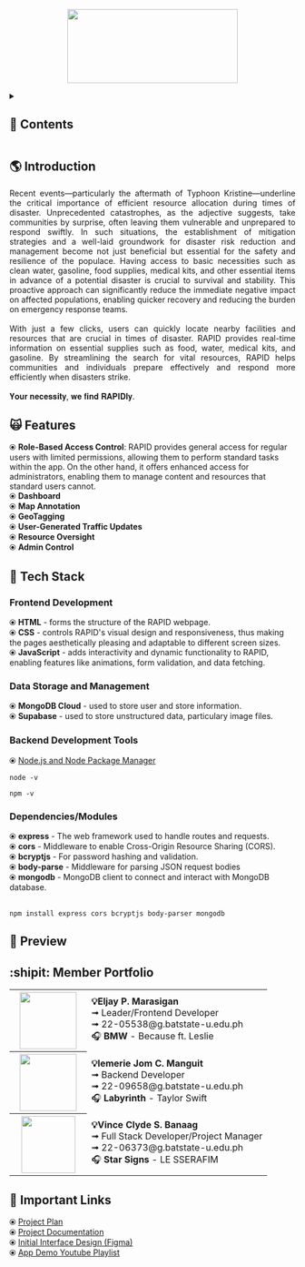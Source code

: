 <p align="center">
   <img src="https://i.ibb.co/q9Wvs59/image-removebg-preview-3.png" width="300" height="130">
</p>



<details>
<summary><h2>🔎 Contents</h2></summary>

- [Introduction](#introduction)
- [Features](#features)
- [Tech Stack](#stack)
- [Preview](#preview)
- [Member Portfolio](#members)
- [Important Links](#links)

</details>


### <a name="introduction"></a>
## 🌎 Introduction
<div align="justify">
  Recent events—particularly the aftermath of Typhoon Kristine—underline the critical importance of efficient resource allocation during times of disaster. Unprecedented catastrophes, as the adjective suggests, take communities by surprise, often leaving them vulnerable and unprepared to respond swiftly. In such situations, the establishment of mitigation strategies and a well-laid groundwork for disaster risk reduction and management become not just beneficial but essential for the safety and resilience of the populace. Having access to basic necessities such as clean water, gasoline, food supplies, medical kits, and other essential items in advance of a potential disaster is crucial to survival and stability. This proactive approach can significantly reduce the immediate negative impact on affected populations, enabling quicker recovery and reducing the burden on emergency response teams.
  <br><br>
  With just a few clicks, users can quickly locate nearby facilities and resources that are crucial in times of disaster. RAPID provides real-time information on essential supplies such as food, water, medical kits, and gasoline. By streamlining the search for vital resources, RAPID helps communities and individuals prepare effectively and respond more efficiently when disasters strike.
     <br><br>
   𝐘𝐨𝐮𝐫 𝐧𝐞𝐜𝐞𝐬𝐬𝐢𝐭𝐲, 𝐰𝐞 𝐟𝐢𝐧𝐝 𝐑𝐀𝐏𝐈𝐃𝐥𝐲.
</div>

### <a name="features"></a>
## 🙀 Features
<div align=justify">
   ⦿ <b>Role-Based Access Control</b>: RAPID provides general access for regular users with limited permissions, allowing them to perform standard tasks within the app. On the other hand, it offers enhanced access for administrators, enabling them to manage content and resources that standard users cannot.<br>
   ⦿ <b>Dashboard</b><br>
   ⦿ <b>Map Annotation</b><br>
   ⦿ <b>GeoTagging</b><br>
   ⦿ <b>User-Generated Traffic Updates</b><br>
   ⦿ <b>Resource Oversight</b><br>
   ⦿ <b>Admin Control</b><br>
</div>

### <a name="stack"></a>
## 🤖 Tech Stack
<h3><b>Frontend Development</b></h3>
⦿ <b>HTML</b> - forms the structure of the RAPID webpage.<br>
⦿ <b>CSS</b> - controls RAPID's visual design and responsiveness, thus making the pages aesthetically pleasing and adaptable to different screen sizes.<br>
⦿ <b>JavaScript</b> - adds interactivity and dynamic functionality to RAPID, enabling features like animations, form validation, and data fetching.
<h3><b>Data Storage and Management</b></h3>
⦿ <b>MongoDB Cloud</b> - used to store user and store information.<br>
⦿ <b>Supabase</b> - used to store unstructured data, particulary image files.<br>
<h3><b>Backend Development Tools</b></h3>
<p>⦿ <a href="https://nodejs.org/en/download/package-manager"><span>Node.js and Node Package Manager</span></p></a>
<pre><code>node -v</code></pre>
<pre><code>npm -v</code></pre>
<h3><b>Dependencies/Modules</b></h3>
⦿ <b>express</b> - The web framework used to handle routes and requests.<br>
⦿ <b>cors</b> - Middleware to enable Cross-Origin Resource Sharing (CORS).<br>
⦿ <b>bcryptjs</b> - For password hashing and validation.<br>
⦿ <b>body-parse</b> - Middleware for parsing JSON request bodies <br>
⦿ <b>mongodb</b> - MongoDB client to connect and interact with MongoDB database.<br><br>
<pre><code>npm install express cors bcryptjs body-parser mongodb</code></pre>



### <a name="preview"></a>
## 🫣 Preview

### <a name="members"></a>
## :shipit: Member Portfolio
<div align="center">
<table style="width: 100%; table-layout: fixed;">
  <tr>
    <th style="width: 120px;">
      <img src="https://i.ibb.co/4ftLLzz/400157860-725047402815272-7964848878070784083-n-removebg-preview.png" width="100" height="100"/>
    </th>
    <td>
      <div align="left"><strong>💡Eljay P. Marasigan</strong><br>
        ➟ Leader/Frontend Developer<br>
        ➟ 22-05538@g.batstate-u.edu.ph<br>
        🎧 <b>BMW</b> - Because ft. Leslie
      </div>
    </td>
  </tr>
  <tr>
    <th style="width: 120px;">
      <img src="https://i.ibb.co/QDSJRky/116318209-removebg-preview.png" width="100" height="100"/>
    </th>
    <td>
      <div align="left"><strong>💡Iemerie Jom C. Manguit</strong><br>
        ➟ Backend Developer<br>
        ➟ 22-09658@g.batstate-u.edu.ph<br>
        🎧 <b>Labyrinth</b> - Taylor Swift
      </div>
    </td>
  </tr>
  <tr>
    <th style="width: 120px;">
      <img src="https://i.ibb.co/MZMmvPN/Passport-Picture-1-removebg-preview.png" width="95" height="100"/>
    </th>
    <td>
      <div align="left"><strong>💡Vince Clyde S. Banaag</strong><br>
        ➟ Full Stack Developer/Project Manager<br>
        ➟ 22-06373@g.batstate-u.edu.ph<br>
        🎧 <b>Star Signs</b> - LE SSERAFIM
      </div>
    </td>
  </tr>
</table>
</div>
     
### <a name="links"></a>
## 🔗 Important Links
⦿ <a href=""><span>Project Plan</span></a><br>
⦿ <a href=""><span>Project Documentation</span></a><br>
⦿ <a href=""><span>Initial Interface Design (Figma)</span></a><br>
⦿ <a href=""><span>App Demo Youtube Playlist</span></a>

